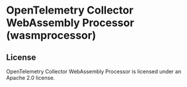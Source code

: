 # OpenTelemetry Collector WebAssembly Processor (wasmprocessor)

## License

OpenTelemetry Collector WebAssembly Processor is licensed under an Apache 2.0 license.
